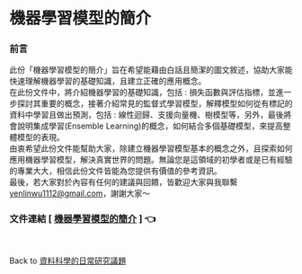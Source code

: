 # 機器學習模型的簡介   

### 前言  
此份「機器學習模型的簡介」旨在希望能藉由白話且簡潔的圖文敘述，協助大家能快速理解機器學習的基礎知識，且建立正確的應用概念。</br>
在此份文件中，將介紹機器學習的基礎知識，包括 : 損失函數與評估指標，並進一步探討其重要的概念，接著介紹常見的監督式學習模型，解釋模型如何從有標記的資料中學習且做出預測，包括 : 線性迴歸、支援向量機、樹模型等，另外，最後將會說明集成學習(Ensemble Learning)的概念，如何結合多個基礎模型，來提高整體模型的表現。</br>
由衷希望此份文件能幫助大家，除建立機器學習模型基本的概念之外，且探索如何應用機器學習模型，解決真實世界的問題。無論您是這領域的初學者或是已有經驗的專業大大，相信此份文件皆能為您提供有價值的參考資訊。    
最後，若大家對於內容有任何的建議與回饋，皆歡迎大家與我聯繫 [yenlinwu1112@gmail.com](mailto:yenlinwu1112@gmail.com)，謝謝大家～
 

### 文件連結  [ [機器學習模型的簡介](./機器學習模型的簡介.pdf) ] :point_left:   

</br>    

Back to [資料科學的日常研究議題](https://github.com/YenLinWu/Daily_Work_of_Data_Science/blob/main/README.md#%E8%B3%87%E6%96%99%E7%A7%91%E5%AD%B8%E7%9A%84%E6%97%A5%E5%B8%B8)
